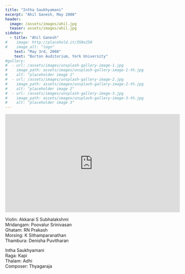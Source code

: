 ```yaml
---
title: "Intha Saukhyamani"
excerpt: "Ahil Ganesh, May 2008"
header:
  image: /assets/images/ahil.jpg
  teaser: assets/images/ahil.jpg
sidebar:
  - title: "Ahil Ganesh"
#    image: http://placehold.it/350x250
#    image_alt: "logo"
    text: "May 3rd, 2008"
    text: "Burton Auditorium, York University"
#gallery:
#  - url: /assets/images/unsplash-gallery-image-1.jpg
#    image_path: assets/images/unsplash-gallery-image-1-th.jpg
#    alt: "placeholder image 1"
#  - url: /assets/images/unsplash-gallery-image-2.jpg
#    image_path: assets/images/unsplash-gallery-image-2-th.jpg
#    alt: "placeholder image 2"
#  - url: /assets/images/unsplash-gallery-image-3.jpg
#    image_path: assets/images/unsplash-gallery-image-3-th.jpg
#    alt: "placeholder image 3"
---
```


<iframe width="560" height="315" src="https://www.youtube.com/embed/K_aL9jH5hro?si=I_KHVMj-LdTMgWiZ" title="YouTube video player" frameborder="0" allow="accelerometer; autoplay; clipboard-write; encrypted-media; gyroscope; picture-in-picture; web-share" referrerpolicy="strict-origin-when-cross-origin" allowfullscreen></iframe>

Violin: Akkarai S Subhalakshmi  
Mridangam: Poovalur Srinivasan  
Ghatam: RN Prakash  
Morsing: K Sithamparanathan  
Thambura: Denisha Puvitharan  

Intha Saukhyamani  
Raga: Kapi  
Thalam: Adhi  
Composer: Thyagaraja  
